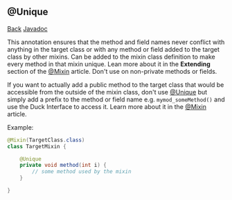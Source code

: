 ## @Unique
[Back](mixins.md) [Javadoc](https://jenkins.liteloader.com/view/Other/job/Mixin/javadoc/org/spongepowered/asm/mixin/Unique.html)

This annotation ensures that the method and field names never conflict with anything in the target class or with any method or field added to the target class by other mixins. Can be added to the mixin class definition to make every method in that mixin unique. Lean more about it in the **Extending** section of the [@Mixin](mixin.md) article. Don't use on non-private methods or fields.

If you want to actually add a public method to the target class that would be accessible from the outside of the mixin class, don't use [@Unique](unique.md) but simply add a prefix to the method or field name e.g. `mymod_someMethod()` and use the Duck Interface to access it. Learn more about it in the [@Mixin](mixin.md) article.

Example:
```java
@Mixin(TargetClass.class)
class TargetMixin {

	@Unique
	private void method(int i) {
		// some method used by the mixin
	}

}
```
